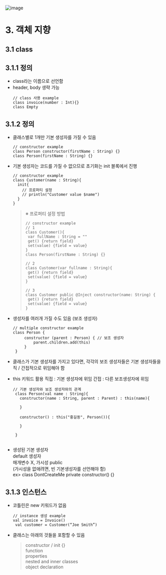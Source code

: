 ![image](https://media-exp2.licdn.com/mpr/mpr/AAIA_wDGAAAAAQAAAAAAAArRAAAAJDQ4ODhlMjA5LTY4ODctNGQyMS04MGM3LTM0Yjk0MDc1ZTFlNQ.png)

# 3. 객체 지향

## 3.1 class

## 3.1.1 정의
 - class라는 이름으로 선언함
 - header, body 생략 가능
   <pre><code>// class 사용 example
   class invoice(number : Int){}
   class Empty
   </code></pre>
   
## 3.1.2 정의
 - 클래스별로 1개만 기본 생성자를 가질 수 있음
   <pre><code>// constructor example
   class Person constructor(firstName : String) {}
   class Person(firstName : String) {}
   </code></pre>   
 - 기본 생성자는 코드를 가질 수 없으므로 초기화는 init 블록에서 진행
   <pre><code>// constructor example
   class Customer(name : String){
     init{
       // 프로퍼티 설정
       // println("Customer value $name")
     }
   }</code></pre>
   
   > ※ 프로퍼티 설정 방법
   ><pre><code>// constructor example
   >// 1
   >class Customer(){
   >  var fullName : String = ""
   >  get() {return field}
   >  set(value) {field = value}  
   >}
   >class Person(firstName : String) {}
   >
   >// 2
   >class Customer(var fullname : String){
   >  get() {return field}
   >  set(value) {field = value}
   >}
   >
   >// 3
   >class Customer public @Inject constructor(name: String) {
   >  get() {return field}
   >  set(value) {field = value}
   >}
   ></code></pre>
 - 생성자를 여러개 가질 수도 있음 (보조 생성자)
   <pre><code>// multiple constructor example
   class Person {
		constructor (parent : Person) {	// 보조 생성자
			parent.children.add(this)
		}
	}
   </code></pre>
 - 클래스가 기본 생성자를 가지고 있다면, 각각의 보조 생성자들은 기본 생성자들을 직 / 간접적으로 위임해야 함
 - this 키워드 활용
		직접 : 기본 생성자에 위임
		간접 : 다른 보조생성자에 위임
	<pre><code>// 기본 생성자와 보조 생성자와의 관계
	class Person(val name : String){
	  constructor(name : String, parent : Parent) : this(name){
	    
	  }
	  
	  constructor() : this("홍길동", Person()){
	  
	  }
	
	}
	</code></pre>
 - 생성된 기본 생성자  
   default 생성자  
   매개변수 X, 가시성 public  
   (가시성을 없애려면, 빈 기본생성자를 선언해야 함)  
   ex> class DontCreateMe private constructor() {}  
## 3.1.3 인스턴스 
 - 코틀린은 new 키워드가 없음
   <pre><code>// instance 생성 example
   val invoice = Invoice()
	val customer = Customer(“Joe Smith”)
   </code></pre>
 - 클래스는 아래의 것들을 포함할 수 있음
   > constructor / init {}  
   > function  
   > properties  
   > nested and inner classes  
   > object declaration	 
